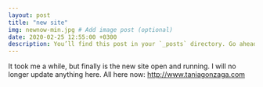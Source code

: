 ```yaml
---
layout: post
title: "new site"
img: newnow-min.jpg # Add image post (optional)
date: 2020-02-25 12:55:00 +0300
description: You’ll find this post in your `_posts` directory. Go ahead and edit it and re-build the site to see your changes. # Add post description (optional)
---
```


It took me a while, but finally is the new site open and running. I will no longer update anything here. All here now: <a href="http://www.taniagonzaga.com" target="_blank"> http://www.taniagonzaga.com  </a> 

